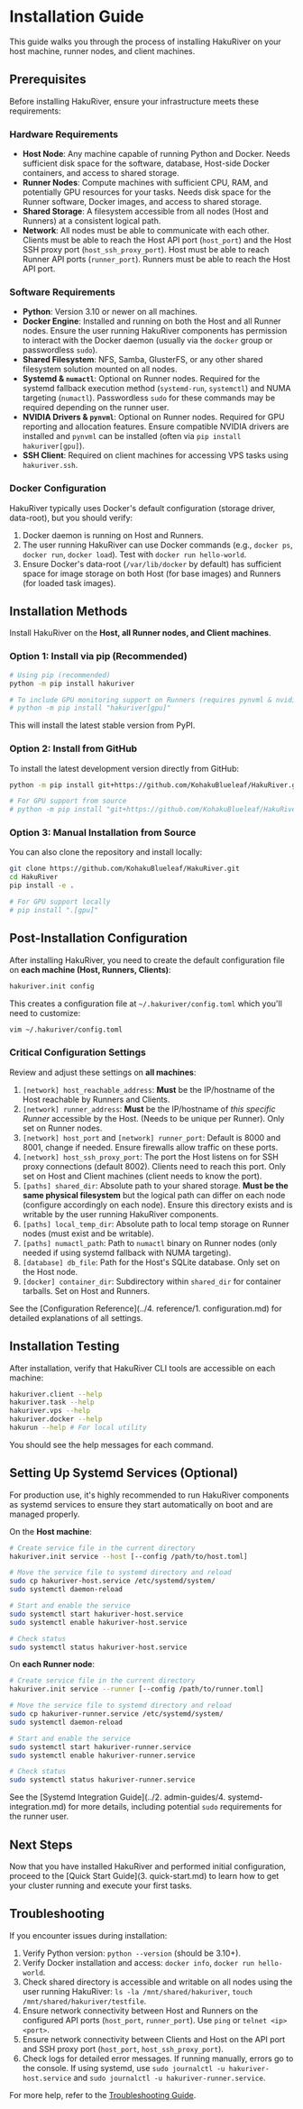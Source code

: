 # Installation Guide

This guide walks you through the process of installing HakuRiver on your host machine, runner nodes, and client machines.

## Prerequisites

Before installing HakuRiver, ensure your infrastructure meets these requirements:

### Hardware Requirements
- **Host Node**: Any machine capable of running Python and Docker. Needs sufficient disk space for the software, database, Host-side Docker containers, and access to shared storage.
- **Runner Nodes**: Compute machines with sufficient CPU, RAM, and potentially GPU resources for your tasks. Needs disk space for the Runner software, Docker images, and access to shared storage.
- **Shared Storage**: A filesystem accessible from all nodes (Host and Runners) at a consistent logical path.
- **Network**: All nodes must be able to communicate with each other. Clients must be able to reach the Host API port (`host_port`) and the Host SSH proxy port (`host_ssh_proxy_port`). Host must be able to reach Runner API ports (`runner_port`). Runners must be able to reach the Host API port.

### Software Requirements
- **Python**: Version 3.10 or newer on all machines.
- **Docker Engine**: Installed and running on both the Host and all Runner nodes. Ensure the user running HakuRiver components has permission to interact with the Docker daemon (usually via the `docker` group or passwordless `sudo`).
- **Shared Filesystem**: NFS, Samba, GlusterFS, or any other shared filesystem solution mounted on all nodes.
- **Systemd & `numactl`**: Optional on Runner nodes. Required for the systemd fallback execution method (`systemd-run`, `systemctl`) and NUMA targeting (`numactl`). Passwordless `sudo` for these commands may be required depending on the runner user.
- **NVIDIA Drivers & `pynvml`**: Optional on Runner nodes. Required for GPU reporting and allocation features. Ensure compatible NVIDIA drivers are installed and `pynvml` can be installed (often via `pip install hakuriver[gpu]`).
- **SSH Client**: Required on client machines for accessing VPS tasks using `hakuriver.ssh`.

### Docker Configuration
HakuRiver typically uses Docker's default configuration (storage driver, data-root), but you should verify:
1. Docker daemon is running on Host and Runners.
2. The user running HakuRiver can use Docker commands (e.g., `docker ps`, `docker run`, `docker load`). Test with `docker run hello-world`.
3. Ensure Docker's data-root (`/var/lib/docker` by default) has sufficient space for image storage on both Host (for base images) and Runners (for loaded task images).

## Installation Methods

Install HakuRiver on the **Host, all Runner nodes, and Client machines**.

### Option 1: Install via pip (Recommended)

```bash
# Using pip (recommended)
python -m pip install hakuriver

# To include GPU monitoring support on Runners (requires pynvml & nvidia drivers)
# python -m pip install "hakuriver[gpu]"
```

This will install the latest stable version from PyPI.

### Option 2: Install from GitHub

To install the latest development version directly from GitHub:

```bash
python -m pip install git+https://github.com/KohakuBlueleaf/HakuRiver.git

# For GPU support from source
# python -m pip install "git+https://github.com/KohakuBlueleaf/HakuRiver.git#egg=hakuriver[gpu]"
```

### Option 3: Manual Installation from Source

You can also clone the repository and install locally:

```bash
git clone https://github.com/KohakuBlueleaf/HakuRiver.git
cd HakuRiver
pip install -e .

# For GPU support locally
# pip install ".[gpu]"
```

## Post-Installation Configuration

After installing HakuRiver, you need to create the default configuration file on **each machine (Host, Runners, Clients)**:

```bash
hakuriver.init config
```

This creates a configuration file at `~/.hakuriver/config.toml` which you'll need to customize:

```bash
vim ~/.hakuriver/config.toml
```

### Critical Configuration Settings

Review and adjust these settings on **all machines**:

1.  `[network] host_reachable_address`: **Must** be the IP/hostname of the Host reachable by Runners and Clients.
2.  `[network] runner_address`: **Must** be the IP/hostname of *this specific Runner* accessible by the Host. (Needs to be unique per Runner). Only set on Runner nodes.
3.  `[network] host_port` and `[network] runner_port`: Default is 8000 and 8001, change if needed. Ensure firewalls allow traffic on these ports.
4.  `[network] host_ssh_proxy_port`: The port the Host listens on for SSH proxy connections (default 8002). Clients need to reach this port. Only set on Host and Client machines (client needs to know the port).
5.  `[paths] shared_dir`: Absolute path to your shared storage. **Must be the same physical filesystem** but the logical path can differ on each node (configure accordingly on each node). Ensure this directory exists and is writable by the user running HakuRiver components.
6.  `[paths] local_temp_dir`: Absolute path to local temp storage on Runner nodes (must exist and be writable).
7.  `[paths] numactl_path`: Path to `numactl` binary on Runner nodes (only needed if using systemd fallback with NUMA targeting).
8.  `[database] db_file`: Path for the Host's SQLite database. Only set on the Host node.
9.  `[docker] container_dir`: Subdirectory within `shared_dir` for container tarballs. Set on Host and Runners.

See the [Configuration Reference](../4. reference/1. configuration.md) for detailed explanations of all settings.

## Installation Testing

After installation, verify that HakuRiver CLI tools are accessible on each machine:

```bash
hakuriver.client --help
hakuriver.task --help
hakuriver.vps --help
hakuriver.docker --help
hakurun --help # For local utility
```

You should see the help messages for each command.

## Setting Up Systemd Services (Optional)

For production use, it's highly recommended to run HakuRiver components as systemd services to ensure they start automatically on boot and are managed properly.

On the **Host machine**:
```bash
# Create service file in the current directory
hakuriver.init service --host [--config /path/to/host.toml]

# Move the service file to systemd directory and reload
sudo cp hakuriver-host.service /etc/systemd/system/
sudo systemctl daemon-reload

# Start and enable the service
sudo systemctl start hakuriver-host.service
sudo systemctl enable hakuriver-host.service

# Check status
sudo systemctl status hakuriver-host.service
```

On **each Runner node**:
```bash
# Create service file in the current directory
hakuriver.init service --runner [--config /path/to/runner.toml]

# Move the service file to systemd directory and reload
sudo cp hakuriver-runner.service /etc/systemd/system/
sudo systemctl daemon-reload

# Start and enable the service
sudo systemctl start hakuriver-runner.service
sudo systemctl enable hakuriver-runner.service

# Check status
sudo systemctl status hakuriver-runner.service
```

See the [Systemd Integration Guide](../2. admin-guides/4. systemd-integration.md) for more details, including potential `sudo` requirements for the runner user.

## Next Steps

Now that you have installed HakuRiver and performed initial configuration, proceed to the [Quick Start Guide](3. quick-start.md) to learn how to get your cluster running and execute your first tasks.

## Troubleshooting

If you encounter issues during installation:

1.  Verify Python version: `python --version` (should be 3.10+).
2.  Verify Docker installation and access: `docker info`, `docker run hello-world`.
3.  Check shared directory is accessible and writable on all nodes using the user running HakuRiver: `ls -la /mnt/shared/hakuriver`, `touch /mnt/shared/hakuriver/testfile`.
4.  Ensure network connectivity between Host and Runners on the configured API ports (`host_port`, `runner_port`). Use `ping` or `telnet <ip> <port>`.
5.  Ensure network connectivity between Clients and Host on the API port and SSH proxy port (`host_port`, `host_ssh_proxy_port`).
6.  Check logs for detailed error messages. If running manually, errors go to the console. If using systemd, use `sudo journalctl -u hakuriver-host.service` and `sudo journalctl -u hakuriver-runner.service`.

For more help, refer to the [Troubleshooting Guide](../troubleshooting/common-issues.md).